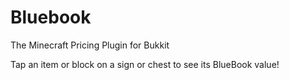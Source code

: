 Bluebook
========

The Minecraft Pricing Plugin for Bukkit

Tap an item or block on a sign or chest to see its BlueBook value!

